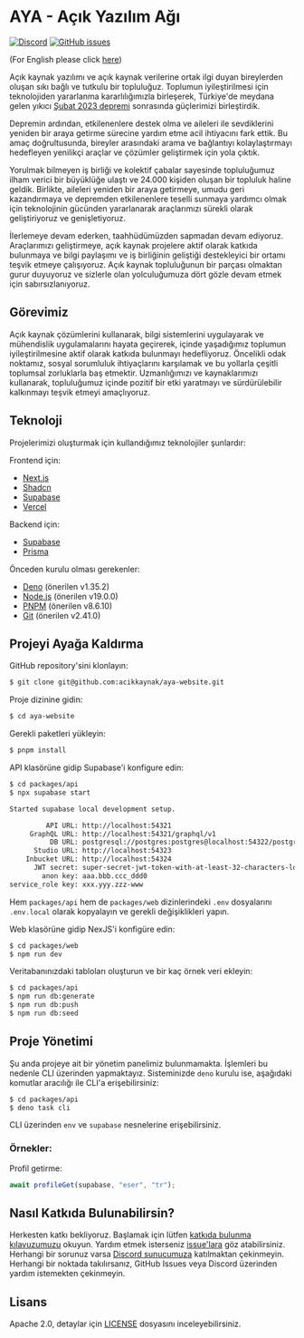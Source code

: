 # AYA - Açık Yazılım Ağı
[![Discord](https://img.shields.io/discord/1072074800622739476?color=7289da&logo=discord&logoColor=white)](https://discord.gg/itdepremyardim)
[![GitHub issues](https://img.shields.io/github/issues/acikkaynak/aya-website)](https://github.com/acikkaynak/aya-website/issues)


(For English please click [here](README.en.md))

Açık kaynak yazılımı ve açık kaynak verilerine ortak ilgi duyan bireylerden oluşan sıkı bağlı ve tutkulu bir topluluğuz. Toplumun iyileştirilmesi için teknolojiden yararlanma kararlılığımızla birleşerek, Türkiye'de meydana gelen yıkıcı [Şubat 2023 depremi](https://en.wikipedia.org/wiki/2023_Turkey%E2%80%93Syria_earthquake) sonrasında güçlerimizi birleştirdik.

Depremin ardından, etkilenenlere destek olma ve aileleri ile sevdiklerini yeniden bir araya getirme sürecine yardım etme acil ihtiyacını fark ettik. Bu amaç doğrultusunda, bireyler arasındaki arama ve bağlantıyı kolaylaştırmayı hedefleyen yenilikçi araçlar ve çözümler geliştirmek için yola çıktık.

Yorulmak bilmeyen iş birliği ve kolektif çabalar sayesinde topluluğumuz ilham verici bir büyüklüğe ulaştı ve 24.000 kişiden oluşan bir topluluk haline geldik. Birlikte, aileleri yeniden bir araya getirmeye, umudu geri kazandırmaya ve depremden etkilenenlere teselli sunmaya yardımcı olmak için teknolojinin gücünden yararlanarak araçlarımızı sürekli olarak geliştiriyoruz ve genişletiyoruz.

İlerlemeye devam ederken, taahhüdümüzden sapmadan devam ediyoruz. Araçlarımızı geliştirmeye, açık kaynak projelere aktif olarak katkıda bulunmaya ve bilgi paylaşımı ve iş birliğinin geliştiği destekleyici bir ortamı teşvik etmeye çalışıyoruz. Açık kaynak topluluğunun bir parçası olmaktan gurur duyuyoruz ve sizlerle olan yolculuğumuza dört gözle devam etmek için sabırsızlanıyoruz.

## Görevimiz

Açık kaynak çözümlerini kullanarak, bilgi sistemlerini uygulayarak ve mühendislik uygulamalarını hayata geçirerek, içinde yaşadığımız toplumun iyileştirilmesine aktif olarak katkıda bulunmayı hedefliyoruz. Öncelikli odak noktamız, sosyal sorumluluk ihtiyaçlarını karşılamak ve bu yollarla çeşitli toplumsal zorluklarla baş etmektir. Uzmanlığımızı ve kaynaklarımızı kullanarak, topluluğumuz içinde pozitif bir etki yaratmayı ve sürdürülebilir kalkınmayı teşvik etmeyi amaçlıyoruz.

## Teknoloji

Projelerimizi oluşturmak için kullandığımız teknolojiler şunlardır:

Frontend için:
- [Next.js](https://nextjs.org)
- [Shadcn](https://shadcn/ui)
- [Supabase](https://supabase.io)
- [Vercel](https://vercel.com)

Backend için:
- [Supabase](https://supabase.io)
- [Prisma](https://prisma.io)

Önceden kurulu olması gerekenler:
- [Deno](https://deno.land) (önerilen v1.35.2)
- [Node.js](https://nodejs.org) (önerilen v19.0.0)
- [PNPM](https://pnpm.io/) (önerilen v8.6.10)
- [Git](https://git-scm.com/) (önerilen v2.41.0)

## Projeyi Ayağa Kaldırma

GitHub repository'sini klonlayın:

```bash
$ git clone git@github.com:acikkaynak/aya-website.git
```

Proje dizinine gidin:

```bash
$ cd aya-website
```

Gerekli paketleri yükleyin:

```bash
$ pnpm install
```

API klasörüne gidip Supabase'i konfigure edin:

```bash
$ cd packages/api
$ npx supabase start

Started supabase local development setup.

         API URL: http://localhost:54321
     GraphQL URL: http://localhost:54321/graphql/v1
          DB URL: postgresql://postgres:postgres@localhost:54322/postgres
      Studio URL: http://localhost:54323
    Inbucket URL: http://localhost:54324
      JWT secret: super-secret-jwt-token-with-at-least-32-characters-long
        anon key: aaa.bbb.ccc_ddd0
service_role key: xxx.yyy.zzz-www

```

Hem `packages/api` hem de `packages/web` dizinlerindeki `.env` dosyalarını `.env.local` olarak kopyalayın ve gerekli değişiklikleri yapın.

Web klasörüne gidip NexJS'i konfigüre edin:

```bash
$ cd packages/web
$ npm run dev
```

Veritabanınızdaki tabloları oluşturun ve bir kaç örnek veri ekleyin:

```bash
$ cd packages/api
$ npm run db:generate
$ npm run db:push
$ npm run db:seed
```

## Proje Yönetimi

Şu anda projeye ait bir yönetim panelimiz bulunmamakta. İşlemleri bu nedenle CLI
üzerinden yapmaktayız. Sisteminizde `deno` kurulu ise, aşağıdaki komutlar
aracılığı ile CLI'a erişebilirsiniz:

```bash
$ cd packages/api
$ deno task cli
```

CLI üzerinden `env` ve `supabase` nesnelerine erişebilirsiniz.

### Örnekler:

Profil getirme:

```js
await profileGet(supabase, "eser", "tr");
```


## Nasıl Katkıda Bulunabilirsin?

Herkesten katkı bekliyoruz. Başlamak için lütfen [katkıda bulunma kılavuzumuzu](CONTRIBUTING.md) okuyun. Yardım etmek isterseniz [issue'lara](https://github.com/acikkaynak/aya-website/issues) göz atabilirsiniz. Herhangi bir sorunuz varsa [Discord sunucumuza](https://discord.gg/itdepremyardim) katılmaktan çekinmeyin. Herhangi bir noktada takılırsanız, GitHub Issues veya Discord üzerinden yardım istemekten çekinmeyin.


## Lisans

Apache 2.0, detaylar için [LICENSE](LICENSE) dosyasını inceleyebilirsiniz.
